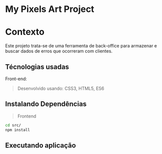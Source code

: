 # My Pixels Art Project

# Contexto
Este projeto trata-se de uma ferramenta de back-office para armazenar e buscar dados de erros que ocorreram com clientes.

## Técnologias usadas

Front-end:
> Desenvolvido usando: CSS3, HTML5, ES6

## Instalando Dependências

> Frontend
```bash
cd src/
npm install
``` 
## Executando aplicação
